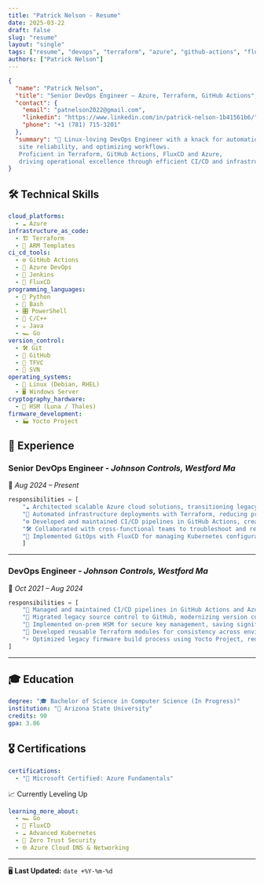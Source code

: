 ```yaml
---
title: "Patrick Nelson - Resume"
date: 2025-03-22
draft: false
slug: "resume"
layout: "single"
tags: ["resume", "devops", "terraform", "azure", "github-actions", "flux"]
authors: ["Patrick Nelson"]
---
```


```json
{
  "name": "Patrick Nelson",
  "title": "Senior DevOps Engineer — Azure, Terraform, GitHub Actions",
  "contact": {
    "email": "patnelson2022@gmail.com",
    "linkedin": "https://www.linkedin.com/in/patrick-nelson-1b41561b6/",
    "phone": "+1 (781) 715-3201"
  },
  "summary": "🐧 Linux-loving DevOps Engineer with a knack for automation,
   site reliability, and optimizing workflows.
   Proficient in Terraform, GitHub Actions, FluxCD and Azure,
   driving operational excellence through efficient CI/CD and infrastructure as code."
}
```

## 🛠 **Technical Skills**
```yaml
cloud_platforms:
  - ☁️ Azure
infrastructure_as_code:
  - 🏗️ Terraform
  - 📜 ARM Templates
ci_cd_tools:
  - ⚙️ GitHub Actions
  - 🚀 Azure DevOps
  - 🔁 Jenkins
  - 🌊 FluxCD
programming_languages:
  - 🐍 Python
  - 🐚 Bash
  - 🎛️ PowerShell
  - 🔵 C/C++
  - ☕ Java
  - 🏎️ Go
version_control:
  - 🛠️ Git
  - 🐙 GitHub
  - 📁 TFVC
  - 📝 SVN
operating_systems:
  - 🐧 Linux (Debian, RHEL)
  - 🖥️ Windows Server
cryptography_hardware:
  - 🔐 HSM (Luna / Thales)
firmware_development:
  - 🏭 Yocto Project
```

## 🚀 **Experience**
### **Senior DevOps Engineer** - _Johnson Controls, Westford Ma_  
📅 _Aug 2024 – Present_
```python
responsibilities = [
    "☁️ Architected scalable Azure cloud solutions, transitioning legacy on-prem workloads.",
    "🤖 Automated infrastructure deployments with Terraform, reducing provisioning time.",
    "⚙️ Developed and maintained CI/CD pipelines in GitHub Actions, creating reusable workflows.",
    "🛠️ Collaborated with cross-functional teams to troubleshoot and resolve critical system issues.",
    "🌊 Implemented GitOps with FluxCD for managing Kubernetes configurations, ensuring declarative infrastructure and automated updates."
    ]
```

---

### **DevOps Engineer** - _Johnson Controls, Westford Ma_  
📅 _Oct 2021 – Aug 2024_
```python
responsibilities = [
    "🔄 Managed and maintained CI/CD pipelines in GitHub Actions and Azure DevOps.",
    "🐙 Migrated legacy source control to GitHub, modernizing version control management.",
    "🔐 Implemented on-prem HSM for secure key management, saving significant costs on certificate management annually.",
    "🧱 Developed reusable Terraform modules for consistency across environments.",
    "⚡ Optimized legacy firmware build process using Yocto Project, reducing build times by 50%."
]
```

---

## 🎓 **Education**
```yaml
degree: "🎓 Bachelor of Science in Computer Science (In Progress)"
institution: "🏫 Arizona State University"
credits: 90
gpa: 3.86
```

## 🎖 **Certifications**
```yaml
certifications:
  - "📜 Microsoft Certified: Azure Fundamentals"
```

📈 Currently Leveling Up

```yaml
learning_more_about:
  - 🏎️ Go 
  - 🌊 FluxCD
  - ☁️ Advanced Kubernetes
  - 🔐 Zero Trust Security
  - 🌐 Azure Cloud DNS & Networking
```

---

🖥 **Last Updated:** `date +%Y-%m-%d`

